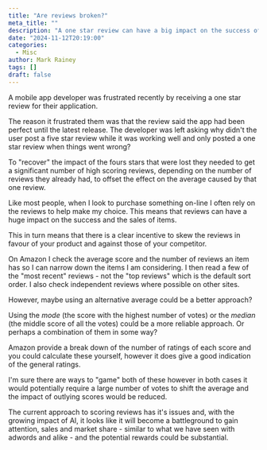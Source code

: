 ```yaml
---
title: "Are reviews broken?"
meta_title: ""
description: "A one star review can have a big impact on the success of an application or a book"
date: "2024-11-12T20:19:00"
categories:
  - Misc
author: Mark Rainey
tags: []
draft: false
---
```


A mobile app developer was frustrated recently by receiving a one star review for their application. 

The reason it frustrated them was that the review said the app had been perfect until the latest release. The developer was left asking why didn't the user post a five star review while it was working well and only posted a one star review when things went wrong?

To "recover" the impact of the fours stars that were lost they needed to get a significant number of high scoring reviews, depending on the number of reviews they already had, to offset the effect on the average caused by that one review.

Like most people, when I look to purchase something on-line I often rely on the reviews to help make my choice. This means that reviews can have a huge impact on the success and the sales of items. 

This in turn means that there is a clear incentive to skew the reviews in favour of your product and against those of your competitor. 

On Amazon I check the average score and the number of reviews an item has so I can narrow down the items I am considering. I then read a few of the "most recent" reviews - not the "top reviews" which is the default sort order. I also check independent reviews where possible on other sites.

However, maybe using an alternative average could be a better approach?

Using the *mode* (the score with the highest number of votes) or the *median* (the middle score of all the votes) could be a more reliable approach. Or perhaps a combination of them in some way? 

Amazon provide a break down of the number of ratings of each score and you could calculate these yourself, however it does give a good indication of the general ratings.

I'm sure there are ways to "game" both of these however in both cases it would potentially require a large number of votes to shift the average and the impact of outlying scores would be reduced.

The current approach to scoring reviews has it's issues and, with the growing impact of AI, it looks like it will become a battleground to gain attention, sales and market share - similar to what we have seen with adwords and alike - and the potential rewards could be substantial.
